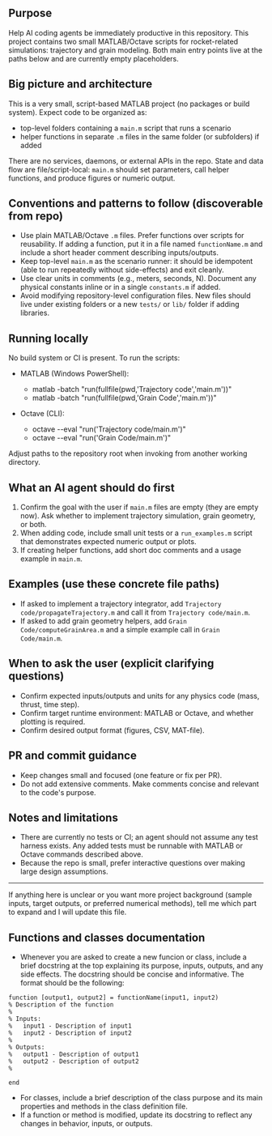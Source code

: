 ## Purpose

Help AI coding agents be immediately productive in this repository. This project contains two small MATLAB/Octave scripts for rocket-related simulations: trajectory and grain modeling. Both main entry points live at the paths below and are currently empty placeholders.

## Big picture and architecture

This is a very small, script-based MATLAB project (no packages or build system). Expect code to be organized as:
- top-level folders containing a `main.m` script that runs a scenario
- helper functions in separate `.m` files in the same folder (or subfolders) if added

There are no services, daemons, or external APIs in the repo. State and data flow are file/script-local: `main.m` should set parameters, call helper functions, and produce figures or numeric output.

## Conventions and patterns to follow (discoverable from repo)

- Use plain MATLAB/Octave `.m` files. Prefer functions over scripts for reusability. If adding a function, put it in a file named `functionName.m` and include a short header comment describing inputs/outputs.
- Keep top-level `main.m` as the scenario runner: it should be idempotent (able to run repeatedly without side-effects) and exit cleanly.
- Use clear units in comments (e.g., meters, seconds, N). Document any physical constants inline or in a single `constants.m` if added.
- Avoid modifying repository-level configuration files. New files should live under existing folders or a new `tests/` or `lib/` folder if adding libraries.

## Running locally

No build system or CI is present. To run the scripts:

- MATLAB (Windows PowerShell):
  - matlab -batch "run(fullfile(pwd,'Trajectory code','main.m'))"
  - matlab -batch "run(fullfile(pwd,'Grain Code','main.m'))"

- Octave (CLI):
  - octave --eval "run('Trajectory code/main.m')"
  - octave --eval "run('Grain Code/main.m')"

Adjust paths to the repository root when invoking from another working directory.

## What an AI agent should do first

1. Confirm the goal with the user if `main.m` files are empty (they are empty now). Ask whether to implement trajectory simulation, grain geometry, or both.
2. When adding code, include small unit tests or a `run_examples.m` script that demonstrates expected numeric output or plots.
3. If creating helper functions, add short doc comments and a usage example in `main.m`.

## Examples (use these concrete file paths)

- If asked to implement a trajectory integrator, add `Trajectory code/propagateTrajectory.m` and call it from `Trajectory code/main.m`.
- If asked to add grain geometry helpers, add `Grain Code/computeGrainArea.m` and a simple example call in `Grain Code/main.m`.

## When to ask the user (explicit clarifying questions)

- Confirm expected inputs/outputs and units for any physics code (mass, thrust, time step).
- Confirm target runtime environment: MATLAB or Octave, and whether plotting is required.
- Confirm desired output format (figures, CSV, MAT-file).

## PR and commit guidance

- Keep changes small and focused (one feature or fix per PR).
- Do not add extensive comments. Make comments concise and relevant to the code's purpose.

## Notes and limitations

- There are currently no tests or CI; an agent should not assume any test harness exists. Any added tests must be runnable with MATLAB or Octave commands described above.
- Because the repo is small, prefer interactive questions over making large design assumptions.

---
If anything here is unclear or you want more project background (sample inputs, target outputs, or preferred numerical methods), tell me which part to expand and I will update this file.

## Functions and classes documentation

- Whenever you are asked to create a new funcion or class, include a brief docstring at the top explaining its purpose, inputs, outputs, and any side effects. The docstring should be concise and informative. The format should be the following:

```
function [output1, output2] = functionName(input1, input2)
% Description of the function
%
% Inputs:
%   input1 - Description of input1
%   input2 - Description of input2
%
% Outputs:
%   output1 - Description of output1
%   output2 - Description of output2
%

end
```
- For classes, include a brief description of the class purpose and its main properties and methods in the class definition file.
- If a function or method is modified, update its docstring to reflect any changes in behavior, inputs, or outputs.